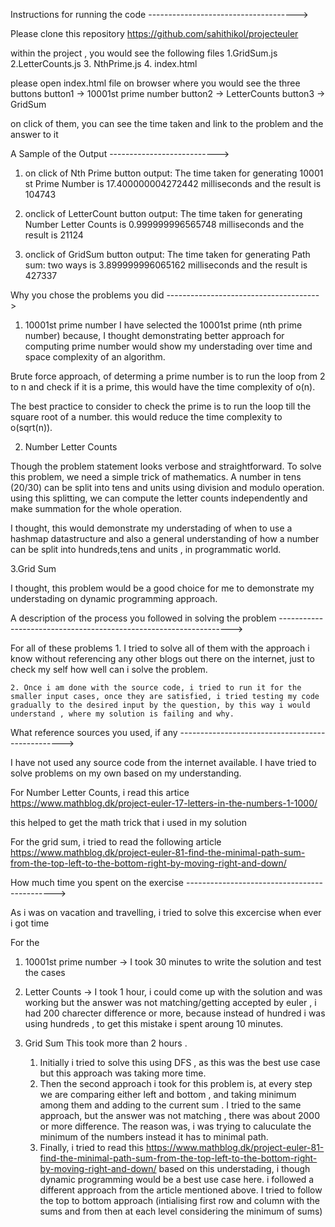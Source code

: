 Instructions for running the code
------------------------------------->

Please clone this repository https://github.com/sahithikol/projecteuler

within the project , you would see the following files
1.GridSum.js
2.LetterCounts.js 3. NthPrime.js 4. index.html

please open index.html file on browser
where you would see the three buttons
button1 -> 10001st prime number
button2 -> LetterCounts
button3 -> GridSum

on click of them, you can see the time taken and link to the problem and the answer to it

A Sample of the Output
--------------------------->

1. on click of Nth Prime button
   output: The time taken for generating 10001 st Prime Number is 17.400000004272442 milliseconds and the result is 104743
2. onclick of LetterCount button
   output: The time taken for generating Number Letter Counts is 0.999999996565748 milliseconds and the result is 21124

3. onclick of GridSum button
   output: The time taken for generating Path sum: two ways is 3.899999996065162 milliseconds and the result is 427337

Why you chose the problems you did
-------------------------------------->

1. 10001st prime number
   I have selected the 10001st prime (nth prime number) because, I thought demonstrating better approach for computing prime number would show my understading over time and space complexity of an algorithm.

Brute force approach, of determing a prime number is to run the loop from 2 to n and check if it is a prime, this would have the time complexity of o(n).

The best practice to consider to check the prime is to run the loop till the square root of a number. this would reduce the time complexity to o(sqrt(n)).

2. Number Letter Counts

Though the problem statement looks verbose and straightforward.
To solve this problem, we need a simple trick of mathematics.
A number in tens (20/30) can be split into tens and units using division and modulo operation.
using this splitting, we can compute the letter counts independently and make summation for the whole operation.

I thought, this would demonstrate my understading of when to use a hashmap datastructure and also a general understanding of how a number can be split into hundreds,tens and units , in programmatic world.

3.Grid Sum

I thought, this problem would be a good choice for me to demonstrate my understading on dynamic programming approach.

A description of the process you followed in solving the problem
------------------------------------------------------------------>

For all of these problems 1. I tried to solve all of them with the approach i know without referencing any other blogs out there on the internet, just to check my self how well can i solve the problem.

    2. Once i am done with the source code, i tried to run it for the smaller input cases, once they are satisfied, i tried testing my code gradually to the desired input by the question, by this way i would understand , where my solution is failing and why.

What reference sources you used, if any
------------------------------------------------->

I have not used any source code from the internet available.
I have tried to solve problems on my own based on my understanding.

For Number Letter Counts, i read this artice
https://www.mathblog.dk/project-euler-17-letters-in-the-numbers-1-1000/

this helped to get the math trick that i used in my solution

For the grid sum, i tried to read the following article
https://www.mathblog.dk/project-euler-81-find-the-minimal-path-sum-from-the-top-left-to-the-bottom-right-by-moving-right-and-down/

How much time you spent on the exercise
--------------------------------------------->

As i was on vacation and travelling, i tried to solve this excercise when ever i got time

For the

1. 10001st prime number -> I took 30 minutes to write the solution and test the cases
2. Letter Counts -> I took 1 hour, i could come up with the solution and was working but the answer was not matching/getting accepted by euler , i had 200 charecter difference or more, because instead of hundred i was using hundreds , to get this mistake i spent aroung 10 minutes.

3. Grid Sum
   This took more than 2 hours .
   1. Initially i tried to solve this using DFS , as this was the best use case
      but this approach was taking more time.
   2. Then the second approach i took for this problem is, at every step we are comparing either left and bottom , and taking minimum among them and adding to the current sum . I tried to the same approach, but the answer was not matching , there was about 2000 or more difference.
      The reason was, i was trying to caluculate the minimum of the numbers instead it has to minimal path.
   3. Finally, i tried to read this https://www.mathblog.dk/project-euler-81-find-the-minimal-path-sum-from-the-top-left-to-the-bottom-right-by-moving-right-and-down/
      based on this understading, i though dynamic programming would be a best use case here.
      i followed a different approach from the article mentioned above.
      I tried to follow the top to bottom approach (intialising first row and column with the sums and from then at each level considering the minimum of sums)
